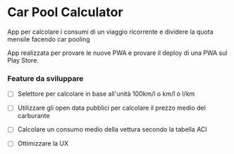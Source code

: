 # Car Pool Calculator

App per calcolare i consumi di un viaggio ricorrente e dividere la quota mensile facendo car pooling

App realizzata per provare le nuove PWA e provare il deploy di una PWA sul Play Store.

### Feature da sviluppare
- [ ] Selettore per calcolare in base all'unità 100km/l o km/l o l/km
- [ ] Utilizzare gli open data pubblici per calcolare il prezzo medio del carburante
- [ ] Calcolare un consumo medio della vettura secondo la tabella ACI
- [ ] Ottimizzare la UX


